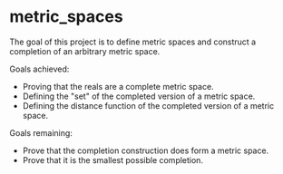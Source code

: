 # metric_spaces
The goal of this project is to define metric spaces and construct a completion of an arbitrary metric space.

Goals achieved:
  - Proving that the reals are a complete metric space.
  - Defining the "set" of the completed version of a metric space.
  - Defining the distance function of the completed version of a metric space.

Goals remaining:
  - Prove that the completion construction does form a metric space.
  - Prove that it is the smallest possible completion.
